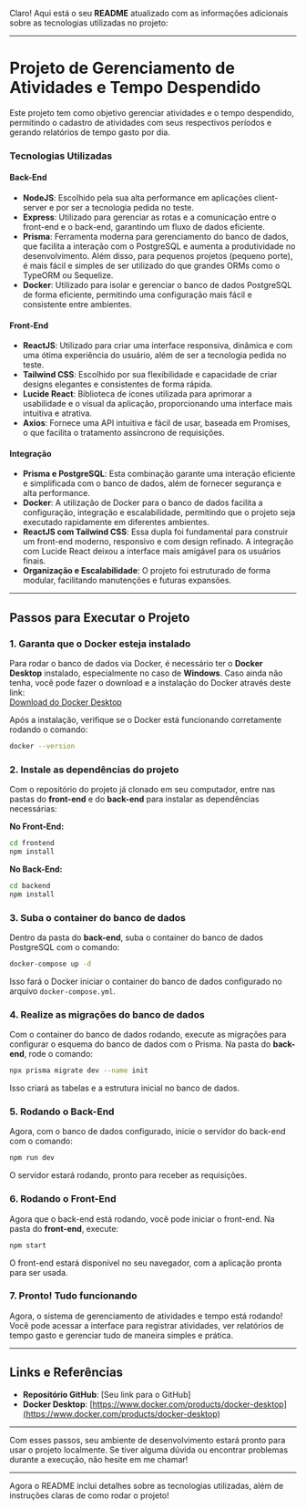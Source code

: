 Claro! Aqui está o seu **README** atualizado com as informações adicionais sobre as tecnologias utilizadas no projeto:

---

# **Projeto de Gerenciamento de Atividades e Tempo Despendido**

Este projeto tem como objetivo gerenciar atividades e o tempo despendido, permitindo o cadastro de atividades com seus respectivos períodos e gerando relatórios de tempo gasto por dia.

### **Tecnologias Utilizadas**

#### **Back-End**

- **NodeJS**: Escolhido pela sua alta performance em aplicações client-server e por ser a tecnologia pedida no teste.
- **Express**: Utilizado para gerenciar as rotas e a comunicação entre o front-end e o back-end, garantindo um fluxo de dados eficiente.
- **Prisma**: Ferramenta moderna para gerenciamento do banco de dados, que facilita a interação com o PostgreSQL e aumenta a produtividade no desenvolvimento. Além disso, para pequenos projetos (pequeno porte), é mais fácil e simples de ser utilizado do que grandes ORMs como o TypeORM ou Sequelize.
- **Docker**: Utilizado para isolar e gerenciar o banco de dados PostgreSQL de forma eficiente, permitindo uma configuração mais fácil e consistente entre ambientes.

#### **Front-End**

- **ReactJS**: Utilizado para criar uma interface responsiva, dinâmica e com uma ótima experiência do usuário, além de ser a tecnologia pedida no teste.
- **Tailwind CSS**: Escolhido por sua flexibilidade e capacidade de criar designs elegantes e consistentes de forma rápida.
- **Lucide React**: Biblioteca de ícones utilizada para aprimorar a usabilidade e o visual da aplicação, proporcionando uma interface mais intuitiva e atrativa.
- **Axios**: Fornece uma API intuitiva e fácil de usar, baseada em Promises, o que facilita o tratamento assíncrono de requisições.

#### **Integração**

- **Prisma e PostgreSQL**: Esta combinação garante uma interação eficiente e simplificada com o banco de dados, além de fornecer segurança e alta performance.
- **Docker**: A utilização de Docker para o banco de dados facilita a configuração, integração e escalabilidade, permitindo que o projeto seja executado rapidamente em diferentes ambientes.
- **ReactJS com Tailwind CSS**: Essa dupla foi fundamental para construir um front-end moderno, responsivo e com design refinado. A integração com Lucide React deixou a interface mais amigável para os usuários finais.
- **Organização e Escalabilidade**: O projeto foi estruturado de forma modular, facilitando manutenções e futuras expansões.

---

## **Passos para Executar o Projeto**

### 1. **Garanta que o Docker esteja instalado**

Para rodar o banco de dados via Docker, é necessário ter o **Docker Desktop** instalado, especialmente no caso de **Windows**. Caso ainda não tenha, você pode fazer o download e a instalação do Docker através deste link:  
[Download do Docker Desktop](https://www.docker.com/products/docker-desktop)

Após a instalação, verifique se o Docker está funcionando corretamente rodando o comando:

```bash
docker --version
```

### 2. **Instale as dependências do projeto**

Com o repositório do projeto já clonado em seu computador, entre nas pastas do **front-end** e do **back-end** para instalar as dependências necessárias:

**No Front-End:**

```bash
cd frontend
npm install
```

**No Back-End:**

```bash
cd backend
npm install
```

### 3. **Suba o container do banco de dados**

Dentro da pasta do **back-end**, suba o container do banco de dados PostgreSQL com o comando:

```bash
docker-compose up -d
```

Isso fará o Docker iniciar o container do banco de dados configurado no arquivo `docker-compose.yml`.

### 4. **Realize as migrações do banco de dados**

Com o container do banco de dados rodando, execute as migrações para configurar o esquema do banco de dados com o Prisma. Na pasta do **back-end**, rode o comando:

```bash
npx prisma migrate dev --name init
```

Isso criará as tabelas e a estrutura inicial no banco de dados.

### 5. **Rodando o Back-End**

Agora, com o banco de dados configurado, inicie o servidor do back-end com o comando:

```bash
npm run dev
```

O servidor estará rodando, pronto para receber as requisições.

### 6. **Rodando o Front-End**

Agora que o back-end está rodando, você pode iniciar o front-end. Na pasta do **front-end**, execute:

```bash
npm start
```

O front-end estará disponível no seu navegador, com a aplicação pronta para ser usada.

### 7. **Pronto! Tudo funcionando**

Agora, o sistema de gerenciamento de atividades e tempo está rodando! Você pode acessar a interface para registrar atividades, ver relatórios de tempo gasto e gerenciar tudo de maneira simples e prática.

---

## **Links e Referências**

- **Repositório GitHub**: [Seu link para o GitHub]
- **Docker Desktop**: [https://www.docker.com/products/docker-desktop](https://www.docker.com/products/docker-desktop)

---

Com esses passos, seu ambiente de desenvolvimento estará pronto para usar o projeto localmente. Se tiver alguma dúvida ou encontrar problemas durante a execução, não hesite em me chamar!

---

Agora o README inclui detalhes sobre as tecnologias utilizadas, além de instruções claras de como rodar o projeto!
